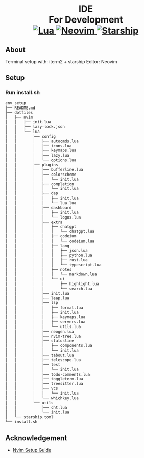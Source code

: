 <h1 align="center">IDE<br> For Development
<br>
<a href="https://www.lua.org/">
<img
    alt="Lua"
    src="https://img.shields.io/badge/lua-%232C2D72.svg?style=for-the-badge&logo=lua&logoColor=white">
</a>
<a href="https://github.com/neovim/neovim">
<img
    alt="Neovim"
    src="https://img.shields.io/badge/NeoVim-%2357A143.svg?&style=for-the-badge&logo=neovim&logoColor=white">
</a>
<a href="https://starship.rs/">
<img
    alt="Starship"
    src="https://img.shields.io/badge/starship-D231DD.svg?style=for-the-badge&logo=starship&logoColor=white">
</a>
</h1>

## About

Terminal setup with: iterm2 + starship 
Editor: Neovim 

## Setup

### Run install.sh

```sh
env_setup
├── README.md
├── dotfiles
│   ├── nvim
│   │   ├── init.lua
│   │   ├── lazy-lock.json
│   │   └── lua
│   │       ├── config
│   │       │   ├── autocmds.lua
│   │       │   ├── icons.lua
│   │       │   ├── keymaps.lua
│   │       │   ├── lazy.lua
│   │       │   └── options.lua
│   │       ├── plugins
│   │       │   ├── bufferline.lua
│   │       │   ├── colorscheme
│   │       │   │   └── init.lua
│   │       │   ├── completion
│   │       │   │   └── init.lua
│   │       │   ├── dap
│   │       │   │   ├── init.lua
│   │       │   │   └── lua.lua
│   │       │   ├── dashboard
│   │       │   │   ├── init.lua
│   │       │   │   └── logos.lua
│   │       │   ├── extra
│   │       │   │   ├── chatgpt
│   │       │   │   │   └── chatgpt.lua
│   │       │   │   ├── codeium
│   │       │   │   │   └── codeium.lua
│   │       │   │   ├── lang
│   │       │   │   │   ├── json.lua
│   │       │   │   │   ├── python.lua
│   │       │   │   │   ├── rust.lua
│   │       │   │   │   └── typescript.lua
│   │       │   │   ├── notes
│   │       │   │   │   └── markdown.lua
│   │       │   │   └── ui
│   │       │   │       ├── highlight.lua
│   │       │   │       └── search.lua
│   │       │   ├── init.lua
│   │       │   ├── leap.lua
│   │       │   ├── lsp
│   │       │   │   ├── format.lua
│   │       │   │   ├── init.lua
│   │       │   │   ├── keymaps.lua
│   │       │   │   ├── servers.lua
│   │       │   │   └── utils.lua
│   │       │   ├── neogen.lua
│   │       │   ├── nvim-tree.lua
│   │       │   ├── statusline
│   │       │   │   ├── components.lua
│   │       │   │   └── init.lua
│   │       │   ├── tabout.lua
│   │       │   ├── telescope.lua
│   │       │   ├── test
│   │       │   │   └── init.lua
│   │       │   ├── todo-comments.lua
│   │       │   ├── toggleterm.lua
│   │       │   ├── treesitter.lua
│   │       │   ├── vcs
│   │       │   │   └── init.lua
│   │       │   └── whichkey.lua
│   │       └── utils
│   │           ├── cht.lua
│   │           └── init.lua
│   └── starship.toml
└── install.sh
```
## Acknowledgement
- [Nvim Setup Guide](https://alpha2phi.medium.com/learn-neovim-the-practical-way-8818fcf4830f)